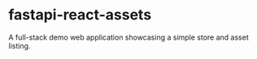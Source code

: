 # fastapi-react-assets
A full-stack demo web application showcasing a simple store and asset listing.
